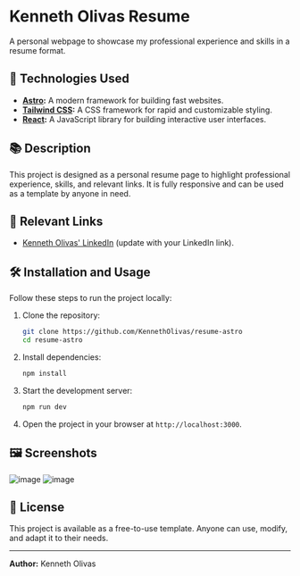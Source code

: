 # Kenneth Olivas Resume

A personal webpage to showcase my professional experience and skills in a resume format.

## 🚀 Technologies Used

- **[Astro](https://astro.build/):** A modern framework for building fast websites.
- **[Tailwind CSS](https://tailwindcss.com/):** A CSS framework for rapid and customizable styling.
- **[React](https://reactjs.org/):** A JavaScript library for building interactive user interfaces.

## 📚 Description

This project is designed as a personal resume page to highlight professional experience, skills, and relevant links. It is fully responsive and can be used as a template by anyone in need.

## 🔗 Relevant Links

- [Kenneth Olivas' LinkedIn](#) (update with your LinkedIn link).

## 🛠️ Installation and Usage

Follow these steps to run the project locally:

1. Clone the repository:
   ```bash
   git clone https://github.com/KennethOlivas/resume-astro
   cd resume-astro
   ```

2. Install dependencies:
   ```bash
   npm install
   ```

3. Start the development server:
   ```bash
   npm run dev
   ```

4. Open the project in your browser at `http://localhost:3000`.

## 🖼️ Screenshots
![image](https://github.com/user-attachments/assets/3004bee2-2dba-4bed-bf09-d8730f091af9)
![image](https://github.com/user-attachments/assets/8527f389-82bf-4cee-aa83-e80f4ad294ff)

## 📜 License

This project is available as a free-to-use template. Anyone can use, modify, and adapt it to their needs.

---
**Author:** Kenneth Olivas
